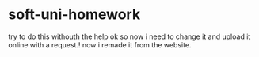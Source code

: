 # soft-uni-homework
try to do this withouth the help
ok so now i need to change it and upload it online with a request.!
now i remade it from the website.